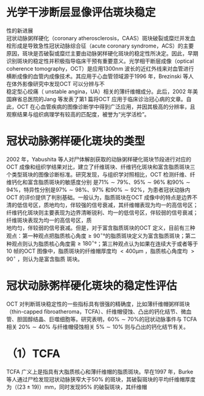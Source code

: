 # 光学干涉断层显像评估斑块稳定  
性的新进展  
冠状动脉粥样硬化（coronary atherosclerosis，CAAS）斑块破裂或糜烂并发血栓形成是导致急性冠状动脉综合征（acute coronary syndrome，ACS）的主要原因，斑块是否破裂或糜烂主要由动脉粥样硬化斑块的稳定性所决定。因此，早期识别斑块的稳定性并积极指导临床干预有重要意义。光学相干断层成像（optical coherence tomography，OCT）是应用$1300\mathrm{nm}$ 波长的近红外线来对血管进行横断成像的血管内成像技术。其应用于心血管领域源于1996 年，Brezinski 等人在体外影像研究中发现OCT 可以分辨与不  
稳定型心绞痛（ unstable angina，UA）相关的薄纤维帽成分。此后，2002 年美国麻省总医院的Jang 等发表了第1 篇将OCT 应用于临床诊治冠心病的文章。自此，OCT 在心血管疾病的图像诊断学中得到广泛应用，并因其极高的分辨率，且观察结果与组织病理学有较高的匹配度，被誉为“光学活检”。  
#  冠状动脉粥样硬化斑块的类型  
2002 年，Yabushita 等人对尸体解剖获取的动脉粥样硬化斑块节段进行对应的OCT 成像和组织学结果对比，建立了纤维斑块、纤维钙化斑块和富含脂质斑块三个类型斑块的图像诊断标准。研究发现，与组织学对照相比，OCT  检测纤维、纤维钙化和富含脂质斑块的敏感度分别 是$71\%\sim79\%$、$95\%\sim96\%$ 和$90\%\sim94\%$，特异性分别是$97\%\sim98\%$、$97\%$ 和$90\%\sim92\%$，为患者冠状动脉内OCT 的评价提供了判别基础。一般认为，脂质斑块在OCT 成像中的特点是边界不清的低信号区，质地均匀，伴较强的信号衰减，其纤维帽表现为均一的高信号区；纤维钙化斑块则主要表现为边界清晰锐利、均一的低信号区，伴较弱的信号衰减； 纤维斑块表现为均一的高信号区，质  
地均匀，伴较弱的信号衰减。但是，对于富含脂质斑块的OCT 定义，目前有三种观点：第一种观点把脂质核心角度$\geqslant90^{\circ}$°的脂质斑块定义为富含脂质斑块；第二种观点则认为脂质核心角度需$\geqslant180^{\circ}$°；第三种观点认为如果在连续大于或者等于10 帧的OCT 图像中，脂质斑块的纤维帽厚度均 $<400\upmu\mathrm{m}$ ，脂质核心角度均 $>90^{\circ}$ ，则认为是富含脂质 斑块。  
#  冠状动脉粥样硬化斑块的稳定性评估  
OCT 对判断斑块稳定性的一些指标具有很强的精确度，比如薄纤维帽粥样斑块（thin-capped ﬁbroatheroma，TCFA）、纤维帽侵蚀、凸出的钙化结节、微血管、胆固醇结晶、巨噬细胞等。研究表明，$60\%\sim70\%$的冠状动脉事件与 TCFA  相关 $20\%\sim40\%$  与纤维帽侵蚀相关 $5\%\sim10\%$ 则与凸出的钙化结节有关。  
# （1）TCFA  
TCFA 广义上是指具有大脂质核心和薄纤维帽的脂质斑块。早在1997 年，Burke 等人通过尸检发现冠状动脉狭窄大于$50\%$ 的斑块，其破裂斑块的平均纤维帽厚度为（$(23\pm19)$）mm，同时发现$95\%$ 的破裂斑块，其纤维帽  